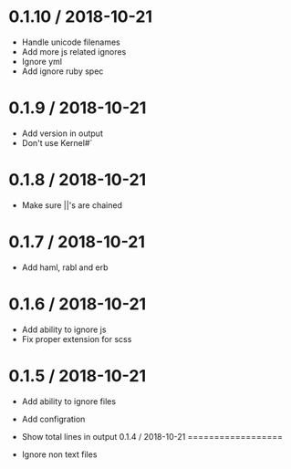 
0.1.10 / 2018-10-21
==================

  * Handle unicode filenames
  * Add more js related ignores
  * Ignore yml
  * Add ignore ruby spec

0.1.9 / 2018-10-21
==================

  * Add version in output
  * Don't use Kernel#`

0.1.8 / 2018-10-21
==================

  * Make sure ||'s are chained

0.1.7 / 2018-10-21
==================

  * Add haml, rabl and erb

0.1.6 / 2018-10-21
==================

  * Add ability to ignore js
  * Fix proper extension for scss

0.1.5 / 2018-10-21
==================

  * Add ability to ignore files
  * Add configration
  * Show total lines in output
0.1.4 / 2018-10-21
==================

  * Ignore non text files
